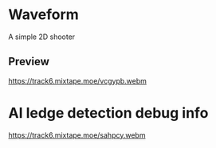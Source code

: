 # Waveform
A simple 2D shooter



## Preview
https://track6.mixtape.moe/vcgypb.webm

# AI ledge detection debug info
https://track6.mixtape.moe/sahpcy.webm
